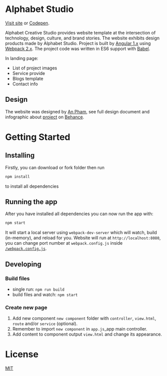 # Alphabet Studio

[Visit site](http://alphabetstudio.hoakusa.com) or [Codepen](https://codepen.io/hoakusa/full/ZKRzZX/).

Alphabet Creative Studio provides website template at the intersection of technology, design, culture, and brand stories. The website exhibits design products made by Alphabet Studio.
Project is built by [Angular 1.x](https://angularjs.org/) using [Webpack 2.x](http://webpack.github.io/). The project code was written in ES6 support with [Babel](https://babeljs.io/).

In landing page:
* List of project images
* Service provide
* Blogs template
* Contact info

## Design

The website was designed by [An Pham](http://hoakusa.com), see full design document and infographic about [project](http://hoakusa.com/works/alphabet-creative-studio) on [Behance](https://www.behance.net/gallery/54391931/Alphabet-Studio).

# Getting Started

## Installing

Firstly, you can download or fork folder then run
```bash
npm install
```
to install all dependencies

## Running the app

After you have installed all dependencies you can now run the app with:
```bash
npm start
```

It will start a local server using `webpack-dev-server` which will watch, build (in-memory), and reload for you. Website will run at `http://localhost:8080`, you can change port number at `webpack.config.js` inside [`/webpack.config.js`](/webpack.config.js).

## Developing

### Build files

* single run: `npm run build`
* build files and watch: `npm start`

### Create new page
1. Add new component `new component` folder with `controller`, `view.html`, `route` and/or `service` (optional).
2. Remember to import `new component` in `app.js`_app main controller.
3. Add content to component output `view.html` and change its appearance.

# License

[MIT](/LICENSE)
